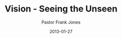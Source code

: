 ---
lunr: "true"
title: "Vision - Seeing the Unseen"
author: "Pastor Frank Jones"
postDate: "01-27-2013"
date: 2013-01-27
category: "sermons"
slug: "2013/01/01272013_ffc"
icon: microphone
audioLink: "01272013_ffc"
tags: [vision, seeing]
mp3: "01272013_ffc/01272013.mp3"
ogg: "01272013_ffc/01272013.ogg"
linkurl: "https://archive.org/download/01272013_ffc/01272013_ffc_files.xml"
ipath: "https://archive.org/download/01272013_ffc/01272013.mp3"
layout: sermon.html
---